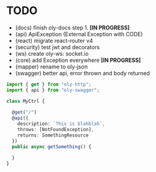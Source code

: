 
# TODO

- (docs) finish oly-docs step 1. **[IN PROGRESS]**
- (api) ApiException (External Exception with CODE) 
- (react) migrate react-router v4
- (security) test jwt and decorators
- (ws) create oly-ws: socket.io
- (core) add Exception everywhere **[IN PROGRESS]**
- (mapper) rename to oly-json
- (swagger) better api, error thrown and body returned 


```typescript
import { get } from "oly-http";
import { api } from "oly-swagger";

class MyCtrl {
  
  @get("/")
  @api({
    description: `This is blahblah`,
    throws: [NotFoundException],
    returns: SomethingResource
  })
  public async getSomething() {
    
  }
}

```
